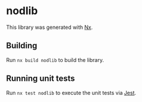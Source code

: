 # nodlib

This library was generated with [Nx](https://nx.dev).

## Building

Run `nx build nodlib` to build the library.

## Running unit tests

Run `nx test nodlib` to execute the unit tests via [Jest](https://jestjs.io).
